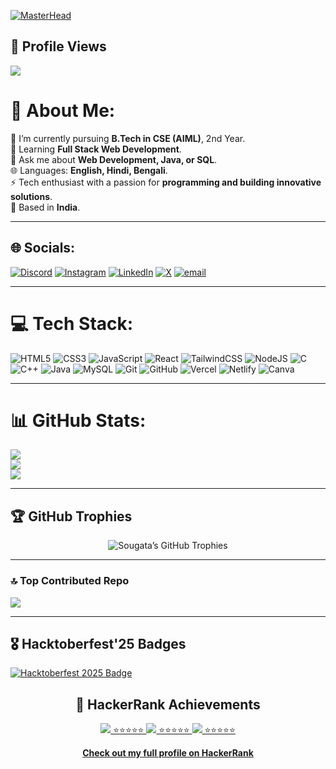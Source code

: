 [![MasterHead](https://nielseniq.com/wp-content/uploads/sites/4/2021/02/data-science-icon-animation-banner-clockwise-4.gif)](https://in-imitable.io)

## 👀 Profile Views
![](https://komarev.com/ghpvc/?username=Sougata2006&color=blueviolet&style=for-the-badge)

# 💫 About Me:
🔭 I’m currently pursuing **B.Tech in CSE (AIML)**, 2nd Year.<br>
🌱 Learning **Full Stack Web Development**.<br>
💬 Ask me about **Web Development, Java, or SQL**.<br>
🌐 Languages: **English, Hindi, Bengali**.<br>
⚡ Tech enthusiast with a passion for **programming and building innovative solutions**.<br>
📍 Based in **India**.

---

## 🌐 Socials:
[![Discord](https://img.shields.io/badge/Discord-%237289DA.svg?logo=discord&logoColor=white)](https://discord.gg/sougata2006)
[![Instagram](https://img.shields.io/badge/Instagram-%23E4405F.svg?logo=Instagram&logoColor=white)](https://instagram.com/sougata_2006)
[![LinkedIn](https://img.shields.io/badge/LinkedIn-%230077B5.svg?logo=linkedin&logoColor=white)](https://linkedin.com/in/sougata-paul)
[![X](https://img.shields.io/badge/X-black.svg?logo=X&logoColor=white)](https://x.com/@Sougata_2006)
[![email](https://img.shields.io/badge/Email-D14836?logo=gmail&logoColor=white)](mailto:work.sougata06@gmail.com)

---

# 💻 Tech Stack:
![HTML5](https://img.shields.io/badge/html5-%23E34F26.svg?style=for-the-badge&logo=html5&logoColor=white)
![CSS3](https://img.shields.io/badge/css3-%231572B6.svg?style=for-the-badge&logo=css3&logoColor=white)
![JavaScript](https://img.shields.io/badge/javascript-%23323330.svg?style=for-the-badge&logo=javascript&logoColor=%23F7DF1E)
![React](https://img.shields.io/badge/react-%2300D8FF.svg?style=for-the-badge&logo=react&logoColor=white)
![TailwindCSS](https://img.shields.io/badge/tailwindcss-%231a202c.svg?style=for-the-badge&logo=tailwindcss&logoColor=06B6D4)
![NodeJS](https://img.shields.io/badge/node.js-%2343853D.svg?style=for-the-badge&logo=node.js&logoColor=white)
![C](https://img.shields.io/badge/c-%2300599C.svg?style=for-the-badge&logo=c&logoColor=white)
![C++](https://img.shields.io/badge/c++-%2300599C.svg?style=for-the-badge&logo=c%2B%2B&logoColor=white)
![Java](https://img.shields.io/badge/java-%23ED8B00.svg?style=for-the-badge&logo=openjdk&logoColor=white)
![MySQL](https://img.shields.io/badge/mysql-4479A1.svg?style=for-the-badge&logo=mysql&logoColor=white)
![Git](https://img.shields.io/badge/git-%23F05033.svg?style=for-the-badge&logo=git&logoColor=white)
![GitHub](https://img.shields.io/badge/github-%23121011.svg?style=for-the-badge&logo=github&logoColor=white)
![Vercel](https://img.shields.io/badge/vercel-%23000000.svg?style=for-the-badge&logo=vercel&logoColor=white)
![Netlify](https://img.shields.io/badge/netlify-%23000000.svg?style=for-the-badge&logo=netlify&logoColor=#00C7B7)
![Canva](https://img.shields.io/badge/Canva-%2300C4CC.svg?style=for-the-badge&logo=Canva&logoColor=white)

---

# 📊 GitHub Stats:
![](https://github-readme-stats.vercel.app/api?username=Sougata2006&theme=radical&hide_border=false&include_all_commits=true&count_private=false)<br/>
![](https://nirzak-streak-stats.vercel.app/?user=Sougata2006&theme=radical&hide_border=false)<br/>
![](https://github-readme-stats.vercel.app/api/top-langs/?username=Sougata2006&theme=radical&hide_border=false&include_all_commits=true&count_private=false&layout=compact)

---

## 🏆 GitHub Trophies
<p align="center">
  <img src="https://github-profile-trophies.vercel.app/?username=Sougata2006&theme=radical&margin-w=15" alt="Sougata’s GitHub Trophies"/>
</p>



---

### 🔝 Top Contributed Repo
![](https://github-contributor-stats.vercel.app/api?username=Sougata2006&limit=5&theme=dark&combine_all_yearly_contributions=true)

---

## 🎖️ Hacktoberfest'25 Badges  
[![Hacktoberfest 2025 Badge](https://holopin.me/sougata2006)](https://holopin.me/sougata2006)

<h2 align="center">🏅 HackerRank Achievements</h2>

<p align="center">
  <a href="https://www.hackerrank.com/psougata32">
    <img src="https://img.shields.io/badge/Java-brightgreen?logo=java&logoColor=white" /> ⭐⭐⭐⭐⭐
    <img src="https://img.shields.io/badge/SQL-blue?logo=databricks&logoColor=white" /> ⭐⭐⭐⭐⭐
    <img src="https://img.shields.io/badge/C%20Language-orange?logo=c&logoColor=white" /> ⭐⭐⭐⭐⭐
  </a>
</p>

<p align="center">
  <a href="https://www.hackerrank.com/psougata32"><b>Check out my full profile on HackerRank</b></a>
</p>


